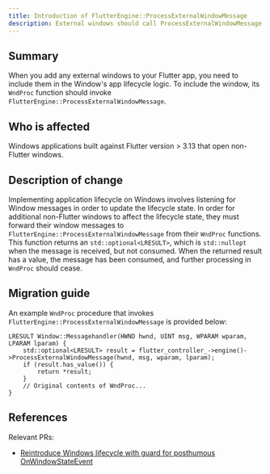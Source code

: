 ```yaml
---
title: Introduction of FlutterEngine::ProcessExternalWindowMessage
description: External windows should call ProcessExternalWindowMessage to be considered for application lifecycle events
---
```


## Summary

When you add any external windows to your Flutter app,
you need to include them in the Window's app lifecycle logic.
To include the window, its `WndProc` function should invoke
`FlutterEngine::ProcessExternalWindowMessage`.

## Who is affected

Windows applications built against Flutter version > 3.13 that open non-Flutter windows.

## Description of change

Implementing application lifecycle on Windows involves listening for Window
messages in order to update the lifecycle state. In order for additional
non-Flutter windows to affect the lifecycle state, they must forward their
window messages to `FlutterEngine::ProcessExternalWindowMessage` from their
`WndProc` functions. This function returns an `std::optional<LRESULT>`, which
is `std::nullopt` when the message is received, but not consumed. When the
returned result has a value, the message has been consumed, and further
processing in `WndProc` should cease.

## Migration guide

An example `WndProc` procedure that invokes
`FlutterEngine::ProcessExternalWindowMessage` is provided below:

```
LRESULT Window::Messagehandler(HWND hwnd, UINT msg, WPARAM wparam, LPARAM lparam) {
    std::optional<LRESULT> result = flutter_controller_->engine()->ProcessExternalWindowMessage(hwnd, msg, wparam, lparam);
    if (result.has_value()) {
        return *result;
    }
    // Original contents of WndProc...
}
```

## References

Relevant PRs:

* [Reintroduce Windows lifecycle with guard for posthumous OnWindowStateEvent](https://github.com/flutter/engine/pull/44344)
